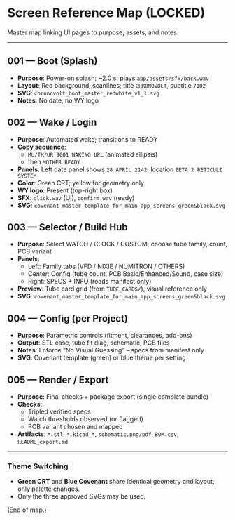 # Screen Reference Map (LOCKED)

Master map linking UI pages to purpose, assets, and notes.

---

## 001 — Boot (Splash)
- **Purpose**: Power-on splash; ~2.0 s; plays `app/assets/sfx/back.wav`
- **Layout**: Red background, scanlines; title `CHRONOVOLT`, subtitle `7102`
- **SVG**: `chronovolt_boot_master_redwhite_v1_1.svg`
- **Notes**: No date, no WY logo

## 002 — Wake / Login
- **Purpose**: Automated wake; transitions to READY
- **Copy sequence**:
  - `MU/TH/UR 9001 WAKING UP…` (animated ellipsis)
  - then `MOTHER READY`
- **Panels**: Left date panel shows `28 APRIL 2142`; location `ZETA 2 RETICULI SYSTEM`
- **Color**: Green CRT; yellow for geometry only
- **WY logo**: Present (top-right box)
- **SFX**: `click.wav` (UI), `confirm.wav` (ready)
- **SVG**: `covenant_master_template_for_main_app_screens_green&black.svg`

## 003 — Selector / Build Hub
- **Purpose**: Select WATCH / CLOCK / CUSTOM; choose tube family, count, PCB variant
- **Panels**:
  - Left: Family tabs (VFD / NIXIE / NUMITRON / OTHERS)
  - Center: Config (tube count, PCB Basic/Enhanced/Sound, case size)
  - Right: SPECS + INFO (reads manifest only)
- **Preview**: Tube card grid (from `TUBE_CARDS/`), visual reference only
- **SVG**: `covenant_master_template_for_main_app_screens_green&black.svg`

## 004 — Config (per Project)
- **Purpose**: Parametric controls (fitment, clearances, add-ons)
- **Output**: STL case, tube fit diag, schematic, PCB files
- **Notes**: Enforce “No Visual Guessing” – specs from manifest only
- **SVG**: Covenant template (green) or blue theme per setting

## 005 — Render / Export
- **Purpose**: Final checks + package export (single complete bundle)
- **Checks**:
  - Tripled verified specs
  - Watch thresholds observed (or flagged)
  - PCB variant chosen and mapped
- **Artifacts**: `*.stl`, `*.kicad_*`, `schematic.png/pdf`, `BOM.csv`, `README_export.md`

---

### Theme Switching
- **Green CRT** and **Blue Covenant** share identical geometry and layout; only palette changes.
- Only the three approved SVGs may be used.

(End of map.)
